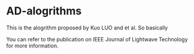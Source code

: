 # AD-alogrithms

This is the alogrithm proposed by Kuo LUO and et al. So basically

You can refer to the publication on IEEE Journal of Lightwave Technology for more information.
